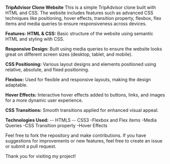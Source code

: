 **TripAdvisor Clone Website**
This is a simple TripAdvisor clone built with HTML and CSS. The website includes features such as advanced CSS techniques like positioning, hover effects, transition property, flexbox, flex items and media queries to ensure responsiveness across devices.

**Features:**
**HTML & CSS:** Basic structure of the website using semantic HTML and styling with CSS.

**Responsive Design:** Built using media queries to ensure the website looks great on different screen sizes (desktop, tablet, and mobile).

**CSS Positioning:** Various layout designs and elements positioned using relative, absolute, and fixed positioning.

**Flexbox:** Used for flexible and responsive layouts, making the design adaptable.

**Hover Effects:** Interactive hover effects added to buttons, links, and images for a more dynamic user experience.

**CSS Transitions:** Smooth transitions applied for enhanced visual appeal.

**Technologies Used:**
-- HTML5
-- CSS3
     -Flexbox and Flex items
     -Media Queries
     -CSS Transition property 
     -Hover Effects

Feel free to fork the repository and make contributions. If you have suggestions for improvements or new features, feel free to create an issue or submit a pull request.

Thank you for visiting my project!
